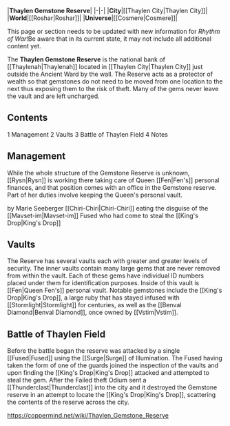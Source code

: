 |**Thaylen Gemstone Reserve**|
|-|-|
|**City**|[[Thaylen City\|Thaylen City]]|
|**World**|[[Roshar\|Roshar]]|
|**Universe**|[[Cosmere\|Cosmere]]|

This page or section needs to be updated with new information for *Rhythm of War*!Be aware that in its current state, it may not include all additional content yet.

The **Thaylen Gemstone Reserve** is the national bank of [[Thaylenah\|Thaylenah]] located in [[Thaylen City\|Thaylen City]] just outside the Ancient Ward by the wall. The Reserve acts as a protector of wealth so that gemstones do not need to be moved from one location to the next thus exposing them to the risk of theft. Many of the gems never leave the vault and are left uncharged.

## Contents

1 Management
2 Vaults
3 Battle of Thaylen Field
4 Notes


## Management
While the whole structure of the Gemstone Reserve is unknown, [[Rysn\|Rysn]] is working there taking care of Queen [[Fen\|Fen's]] personal finances, and that position comes with an office in the Gemstone reserve. Part of her duties involve keeping the Queen's personal vault. 

 by  Marie Seeberger  [[Chiri-Chiri\|Chiri-Chiri]] eating the disguise of the [[Mavset-im\|Mavset-im]] Fused who had come to steal the [[King's Drop\|King's Drop]]
## Vaults
The Reserve has several vaults each with greater and greater levels of security. The inner vaults contain many large gems that are never removed from within the vault. Each of these gems have individual ID numbers placed under them for identification purposes. Inside of this vault is [[Fen\|Queen Fen's]] personal vault.
Notable gemstones include the [[King's Drop\|King's Drop]], a large ruby that has stayed infused with [[Stormlight\|Stormlight]] for centuries, as well as the [[Benval Diamond\|Benval Diamond]], once owned by [[Vstim\|Vstim]].

## Battle of Thaylen Field
Before the battle began the reserve was attacked by a single [[Fused\|Fused]] using the [[Surge\|Surge]] of Illumination. The Fused having taken the form of one of the guards joined the inspection of the vaults and upon finding the [[King's Drop\|King's Drop]] attacked and attempted to steal the gem. After the Failed theft Odium sent a [[Thunderclast\|Thunderclast]] into the city and it destroyed the Gemstone reserve in an attempt to locate the [[King's Drop\|King's Drop]], scattering the contents of the reserve across the city.



https://coppermind.net/wiki/Thaylen_Gemstone_Reserve